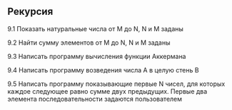 ## Рекурсия
9.1 Показать натуральные числа от M до N, N и M заданы

9.2 Найти сумму элементов от M до N, N и M заданы

9.3 Написать программу вычисления функции Аккермана

9.4 Написать программу возведения числа А в целую стень B

9.5 Написать программу показывающие первые N чисел, для которых каждое следующее равно сумме двух предыдущих. Первые два элемента последовательности задаются пользователем
